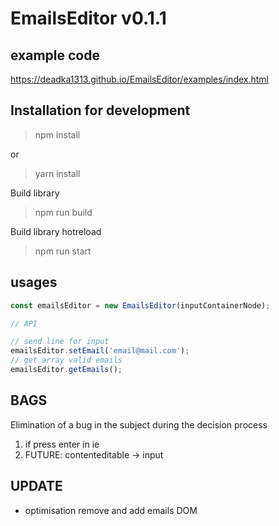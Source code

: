 # EmailsEditor v0.1.1

## example code

https://deadka1313.github.io/EmailsEditor/examples/index.html

## Installation for development

> npm install

or

> yarn install

Build library

> npm run build

Build library hotreload

> npm run start

## usages

```javascript
const emailsEditor = new EmailsEditor(inputContainerNode);

// API

// send line for input
emailsEditor.setEmail('email@mail.com');
// get array valid emails
emailsEditor.getEmails();
```

## BAGS

Elimination of a bug in the subject during the decision process

1. if press enter in ie
2. FUTURE: contenteditable -> input

## UPDATE

-   optimisation remove and add emails DOM
